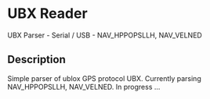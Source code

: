 # UBX Reader

UBX Parser - Serial / USB - NAV_HPPOPSLLH, NAV_VELNED

## Description

Simple parser of ublox GPS protocol UBX. Currently parsing NAV_HPPOPSLLH, NAV_VELNED.
In progress ...
